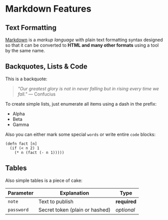 # Markdown Features

## Text Formatting

[Markdown](http://en.wikipedia.org/wiki/Markdown) is a _markup language_ with plain text
formatting syntax designed so that it can be converted to **HTML and many other formats** using a tool by the same name.

## Backquotes, Lists & Code

This is a backquote:

> _"Our greatest glory is not in never falling but in rising every time we fall."_
> — Confucius

To create simple lists, just enumerate all items using a dash in the prefix:

- Alpha
- Beta
- Gamma

Also you can either mark some special `words` or write entire `code` blocks:

    (defn fact [n]
      (if (< n 2) 1
        (* n (fact (- n 1)))))

## Tables

Also simple tables is a piece of cake:

Parameter    | Explanation                              | Type
---          | ---                                      | ---
`note`       | Text to publish                          | **required**
`password`   | Secret token (plain or hashed)           | *optional*